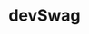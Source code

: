 ---
title: "devSwag"
title_fr: "devSwag"
order: 3
description: "Website redesign contribution for the open source project called 'devSwag' during the Hacktoberfest 2019 (Pull Request on GitHub)."
description_fr: "Contribution de redesign pour le projet open source 'devSwag' lors de la Hacktoberfest 2019 (Pull Request sur GitHub)."
featuredImage: ../../images/development/dev-swag.png
url: "https://stoic-allen-ecacb4.netlify.com"
source_url: "https://github.com/anhek/swag-for-dev"
tags: ["HacktoberFest 2019", "Redesign", "Pug", "Styl", "Gulp"]
tags_fr: ["HacktoberFest 2019", "Redesign", "Pug", "Styl", "Gulp"]
---
